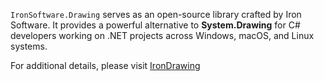 `IronSoftware.Drawing` serves as an open-source library crafted by Iron Software. It provides a powerful alternative to **System.Drawing** for C# developers working on .NET projects across Windows, macOS, and Linux systems.

For additional details, please visit [IronDrawing](https://ironsoftware.com/open-source/csharp/drawing/docs/)